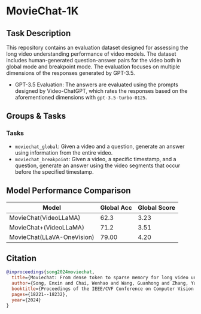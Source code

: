 # MovieChat-1K

## Task Description

This repository contains an evaluation dataset designed for assessing the long video understanding performance of video models. The dataset includes human-generated question-answer pairs for the video both in global mode and breakpoint mode. The evaluation focuses on multiple dimensions of the responses generated by GPT-3.5.

- GPT-3.5 Evaluation: The answers are evaluated using the prompts designed by Video-ChatGPT, which rates the responses based on the aforementioned dimensions with `gpt-3.5-turbo-0125`.

## Groups & Tasks

### Tasks

- `moviechat_global`: Given a video and a question, generate an answer using information from the entire video.
- `moviechat_breakpoint`: Given a video, a specific timestamp, and a question, generate an answer using the video segments that occur before the specified timestamp.
  
## Model Performance Comparison

| **Model**            | **Global Acc** | **Global Score** |
|----------------------|--------------------------|-------------------------|
| MovieChat(VideoLLaMA)       | 62.3            | 3.23           | 
| MovieChat+(VideoLLaMA)       | 71.2           | 3.51         | 
| MovieChat(LLaVA-OneVision)       | 79.00             | 4.20           |



## Citation

```bibtex
@inproceedings{song2024moviechat,
  title={Moviechat: From dense token to sparse memory for long video understanding},
  author={Song, Enxin and Chai, Wenhao and Wang, Guanhong and Zhang, Yucheng and Zhou, Haoyang and Wu, Feiyang and Chi, Haozhe and Guo, Xun and Ye, Tian and Zhang, Yanting and others},
  booktitle={Proceedings of the IEEE/CVF Conference on Computer Vision and Pattern Recognition},
  pages={18221--18232},
  year={2024}
}
```